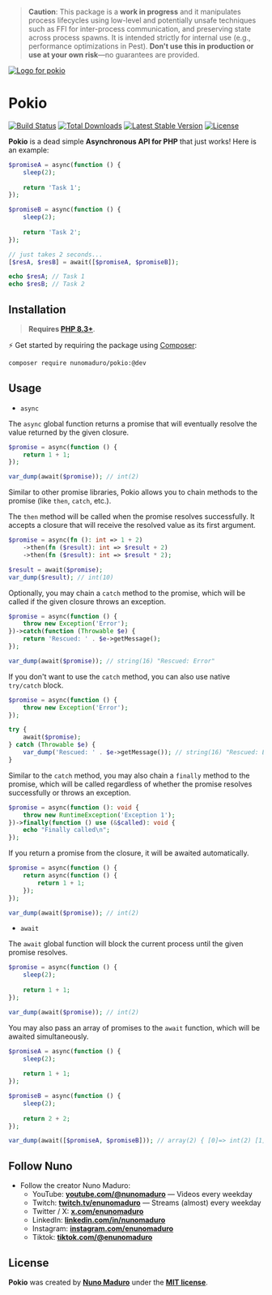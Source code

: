 > **Caution**: This package is a **work in progress** and it manipulates process lifecycles using low-level and potentially unsafe techniques such as FFI for inter-process communication, and preserving state across process spawns. It is intended strictly for internal use (e.g., performance optimizations in Pest). **Don't use this in production or use at your own risk**—no guarantees are provided.

<a href="https://nunomaduro.com/">
  <picture>
    <source media="(prefers-color-scheme: dark)" srcset="art/header-dark.png">
    <img alt="Logo for pokio" src="art/header-light.png">
  </picture>
</a>

# Pokio

<p>
    <a href="https://github.com/nunomaduro/pokio/actions"><img src="https://github.com/nunomaduro/pokio/actions/workflows/tests.yml/badge.svg" alt="Build Status"></a>
    <a href="https://packagist.org/packages/nunomaduro/pokio"><img src="https://img.shields.io/packagist/dt/nunomaduro/pokio" alt="Total Downloads"></a>
    <a href="https://packagist.org/packages/nunomaduro/pokio"><img src="https://img.shields.io/packagist/v/nunomaduro/pokio" alt="Latest Stable Version"></a>
    <a href="https://packagist.org/packages/nunomaduro/pokio"><img src="https://img.shields.io/packagist/l/nunomaduro/pokio" alt="License"></a>
</p>

**Pokio** is a dead simple **Asynchronous API for PHP** that just works! Here is an example:

```php
$promiseA = async(function () {
    sleep(2);
    
    return 'Task 1';
});

$promiseB = async(function () {
    sleep(2);
    
    return 'Task 2';
});

// just takes 2 seconds...
[$resA, $resB] = await([$promiseA, $promiseB]);

echo $resA; // Task 1
echo $resB; // Task 2
```

## Installation

> **Requires [PHP 8.3+](https://php.net/releases/)**.

⚡️ Get started by requiring the package using [Composer](https://getcomposer.org):

```bash
composer require nunomaduro/pokio:@dev
```

## Usage

- `async`

The `async` global function returns a promise that will eventually resolve the value returned by the given closure.

```php
$promise = async(function () {
    return 1 + 1;
});

var_dump(await($promise)); // int(2)
```

Similar to other promise libraries, Pokio allows you to chain methods to the promise (like `then`, `catch`, etc.).

The `then` method will be called when the promise resolves successfully. It accepts a closure that will receive the resolved value as its first argument.

```php
$promise = async(fn (): int => 1 + 2)
    ->then(fn ($result): int => $result + 2)
    ->then(fn ($result): int => $result * 2);

$result = await($promise);
var_dump($result); // int(10)
```
Optionally, you may chain a `catch` method to the promise, which will be called if the given closure throws an exception.

```php
$promise = async(function () {
    throw new Exception('Error');
})->catch(function (Throwable $e) {
    return 'Rescued: ' . $e->getMessage();
});

var_dump(await($promise)); // string(16) "Rescued: Error"
```

If you don't want to use the `catch` method, you can also use native `try/catch` block.

```php
$promise = async(function () {
    throw new Exception('Error');
});

try {
    await($promise);
} catch (Throwable $e) {
    var_dump('Rescued: ' . $e->getMessage()); // string(16) "Rescued: Error"
}
```

Similar to the `catch` method, you may also chain a `finally` method to the promise, which will be called regardless of whether the promise resolves successfully or throws an exception.

```php
$promise = async(function (): void {
    throw new RuntimeException('Exception 1');
})->finally(function () use (&$called): void {
    echo "Finally called\n";
});
```

If you return a promise from the closure, it will be awaited automatically.

```php
$promise = async(function () {
    return async(function () {
        return 1 + 1;
    });
});

var_dump(await($promise)); // int(2)
```

- `await`

The `await` global function will block the current process until the given promise resolves.

```php
$promise = async(function () {
    sleep(2);
    
    return 1 + 1;
});

var_dump(await($promise)); // int(2)
```

You may also pass an array of promises to the `await` function, which will be awaited simultaneously.

```php
$promiseA = async(function () {
    sleep(2);
    
    return 1 + 1;
});

$promiseB = async(function () {
    sleep(2);
    
    return 2 + 2;
});

var_dump(await([$promiseA, $promiseB])); // array(2) { [0]=> int(2) [1]=> int(4) }
```

## Follow Nuno

- Follow the creator Nuno Maduro:
    - YouTube: **[youtube.com/@nunomaduro](https://www.youtube.com/@nunomaduro)** — Videos every weekday
    - Twitch: **[twitch.tv/enunomaduro](https://www.twitch.tv/enunomaduro)** — Streams (almost) every weekday
    - Twitter / X: **[x.com/enunomaduro](https://x.com/enunomaduro)**
    - LinkedIn: **[linkedin.com/in/nunomaduro](https://www.linkedin.com/in/nunomaduro)**
    - Instagram: **[instagram.com/enunomaduro](https://www.instagram.com/enunomaduro)**
    - Tiktok: **[tiktok.com/@enunomaduro](https://www.tiktok.com/@enunomaduro)**

## License

**Pokio** was created by **[Nuno Maduro](https://twitter.com/enunomaduro)** under the **[MIT license](https://opensource.org/licenses/MIT)**.
